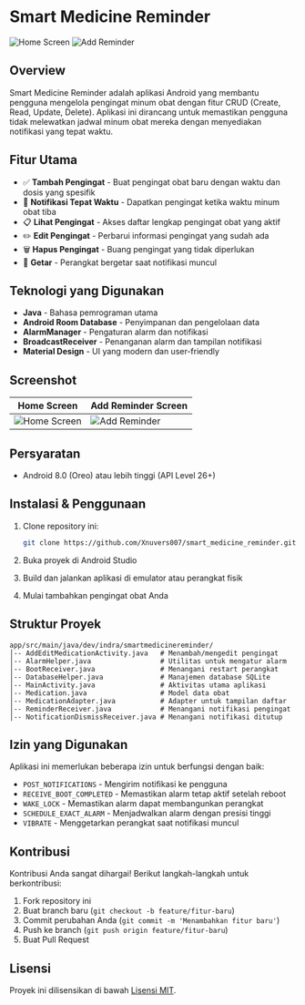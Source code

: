 # Smart Medicine Reminder

![Home Screen](./gambar/homeScreen.jpg) ![Add Reminder](./gambar/addScreen.jpg)

## Overview

Smart Medicine Reminder adalah aplikasi Android yang membantu pengguna mengelola pengingat minum obat dengan fitur CRUD (Create, Read, Update, Delete). Aplikasi ini dirancang untuk memastikan pengguna tidak melewatkan jadwal minum obat mereka dengan menyediakan notifikasi yang tepat waktu.

## Fitur Utama

- ✅ **Tambah Pengingat** - Buat pengingat obat baru dengan waktu dan dosis yang spesifik
- 🔔 **Notifikasi Tepat Waktu** - Dapatkan pengingat ketika waktu minum obat tiba
- 📋 **Lihat Pengingat** - Akses daftar lengkap pengingat obat yang aktif
- ✏️ **Edit Pengingat** - Perbarui informasi pengingat yang sudah ada
- 🗑️ **Hapus Pengingat** - Buang pengingat yang tidak diperlukan
- 📱 **Getar** - Perangkat bergetar saat notifikasi muncul

## Teknologi yang Digunakan

- **Java** - Bahasa pemrograman utama
- **Android Room Database** - Penyimpanan dan pengelolaan data
- **AlarmManager** - Pengaturan alarm dan notifikasi
- **BroadcastReceiver** - Penanganan alarm dan tampilan notifikasi
- **Material Design** - UI yang modern dan user-friendly

## Screenshot

| Home Screen                             | Add Reminder Screen                     |
|-----------------------------------------|-----------------------------------------|
| ![Home Screen](./gambar/homeScreen.jpg) | ![Add Reminder](./gambar/addScreen.jpg) |

## Persyaratan

- Android 8.0 (Oreo) atau lebih tinggi (API Level 26+)

## Instalasi & Penggunaan

1. Clone repository ini:
   ```sh
   git clone https://github.com/Xnuvers007/smart_medicine_reminder.git
   ```

2. Buka proyek di Android Studio

3. Build dan jalankan aplikasi di emulator atau perangkat fisik

4. Mulai tambahkan pengingat obat Anda

## Struktur Proyek

```
app/src/main/java/dev/indra/smartmedicinereminder/
│-- AddEditMedicationActivity.java   # Menambah/mengedit pengingat
│-- AlarmHelper.java                 # Utilitas untuk mengatur alarm
│-- BootReceiver.java                # Menangani restart perangkat
│-- DatabaseHelper.java              # Manajemen database SQLite
│-- MainActivity.java                # Aktivitas utama aplikasi
│-- Medication.java                  # Model data obat
│-- MedicationAdapter.java           # Adapter untuk tampilan daftar
│-- ReminderReceiver.java            # Menangani notifikasi pengingat
│-- NotificationDismissReceiver.java # Menangani notifikasi ditutup
```

## Izin yang Digunakan

Aplikasi ini memerlukan beberapa izin untuk berfungsi dengan baik:

- `POST_NOTIFICATIONS` - Mengirim notifikasi ke pengguna
- `RECEIVE_BOOT_COMPLETED` - Memastikan alarm tetap aktif setelah reboot
- `WAKE_LOCK` - Memastikan alarm dapat membangunkan perangkat
- `SCHEDULE_EXACT_ALARM` - Menjadwalkan alarm dengan presisi tinggi
- `VIBRATE` - Menggetarkan perangkat saat notifikasi muncul

## Kontribusi

Kontribusi Anda sangat dihargai! Berikut langkah-langkah untuk berkontribusi:

1. Fork repository ini
2. Buat branch baru (`git checkout -b feature/fitur-baru`)
3. Commit perubahan Anda (`git commit -m 'Menambahkan fitur baru'`)
4. Push ke branch (`git push origin feature/fitur-baru`)
5. Buat Pull Request

## Lisensi

Proyek ini dilisensikan di bawah [Lisensi MIT](LICENSE).